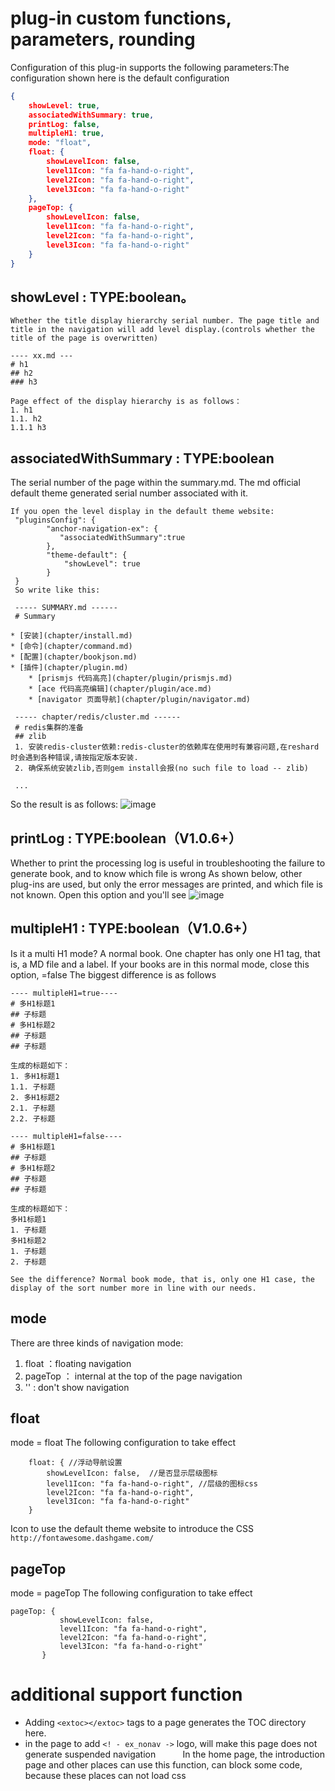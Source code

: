 # plug-in custom functions, parameters, rounding
Configuration of this plug-in supports the following parameters:The configuration shown here is the default configuration
```json
{
    showLevel: true,
    associatedWithSummary: true,
    printLog: false,
    multipleH1: true,
    mode: "float",
    float: {
        showLevelIcon: false,
        level1Icon: "fa fa-hand-o-right",
        level2Icon: "fa fa-hand-o-right",
        level3Icon: "fa fa-hand-o-right"
    },
    pageTop: {
        showLevelIcon: false,
        level1Icon: "fa fa-hand-o-right",
        level2Icon: "fa fa-hand-o-right",
        level3Icon: "fa fa-hand-o-right"
    }
}
```
















































<extoc></extoc>

## showLevel : TYPE:boolean。
    Whether the title display hierarchy serial number. The page title and title in the navigation will add level display.(controls whether the title of the page is overwritten)

```
---- xx.md ---
# h1
## h2
### h3

Page effect of the display hierarchy is as follows：
1. h1
1.1. h2
1.1.1 h3
```
## associatedWithSummary : TYPE:boolean
   The serial number of the page within the summary.md. The md official default theme generated serial number associated with it.
```
If you open the level display in the default theme website:
 "pluginsConfig": {
        "anchor-navigation-ex": {
           "associatedWithSummary":true
        },
        "theme-default": {
            "showLevel": true
        }
 }
 So write like this:

 ----- SUMMARY.md ------
 # Summary

* [安装](chapter/install.md)
* [命令](chapter/command.md)
* [配置](chapter/bookjson.md)
* [插件](chapter/plugin.md)
    * [prismjs 代码高亮](chapter/plugin/prismjs.md)
    * [ace 代码高亮编辑](chapter/plugin/ace.md)
    * [navigator 页面导航](chapter/plugin/navigator.md)

 ----- chapter/redis/cluster.md ------
 # redis集群的准备
 ## zlib
 1. 安装redis-cluster依赖:redis-cluster的依赖库在使用时有兼容问题,在reshard时会遇到各种错误,请按指定版本安装.
 2. 确保系统安装zlib,否则gem install会报(no such file to load -- zlib)

 ...
```
So the result is as follows:
  ![image](https://raw.githubusercontent.com/zq99299/gitbook-plugin-anchor-navigation-ex/master/doc/images/层级关联显示.png)

## printLog : TYPE:boolean（V1.0.6+）
Whether to print the processing log is useful in troubleshooting the failure to generate book, and to know which file is wrong
As shown below, other plug-ins are used, but only the error messages are printed, and which file is not known. Open this option and you'll see
![image](https://raw.githubusercontent.com/zq99299/gitbook-plugin-anchor-navigation-ex/master/doc/images/printlog.png)

## multipleH1 : TYPE:boolean（V1.0.6+）
Is it a multi H1 mode? A normal book. One chapter has only one H1 tag, that is, a MD file and a label. If your books are in this normal mode, close this option, =false
The biggest difference is as follows
```
---- multipleH1=true----
# 多H1标题1
## 子标题
# 多H1标题2
## 子标题
## 子标题

生成的标题如下：
1. 多H1标题1
1.1. 子标题
2. 多H1标题2
2.1. 子标题
2.2. 子标题

---- multipleH1=false----
# 多H1标题1
## 子标题
# 多H1标题2
## 子标题
## 子标题

生成的标题如下：
多H1标题1
1. 子标题
多H1标题2
1. 子标题
2. 子标题

See the difference? Normal book mode, that is, only one H1 case, the display of the sort number more in line with our needs.
```

## mode
There are three kinds of navigation mode:

1. float ：floating navigation
2. pageTop ： internal at the top of the page navigation
3. '' : don't show navigation

## float
mode = float The following configuration to take effect
```
    float: { //浮动导航设置
        showLevelIcon: false,  //是否显示层级图标
        level1Icon: "fa fa-hand-o-right", //层级的图标css
        level2Icon: "fa fa-hand-o-right",
        level3Icon: "fa fa-hand-o-right"
    }
```
Icon to use the default theme website to introduce the CSS `http://fontawesome.dashgame.com/`

## pageTop
mode = pageTop The following configuration to take effect
```
pageTop: {
           showLevelIcon: false,
           level1Icon: "fa fa-hand-o-right",
           level2Icon: "fa fa-hand-o-right",
           level3Icon: "fa fa-hand-o-right"
       }
```

# additional support function
- Adding `<extoc></extoc>` tags to a page generates the TOC directory here.
- in the page to add `<! - ex_nonav ->` logo, will make this page does not generate suspended navigation
    
     In the home page, the introduction page and other places can use this function, can block some code, because these places can not load css